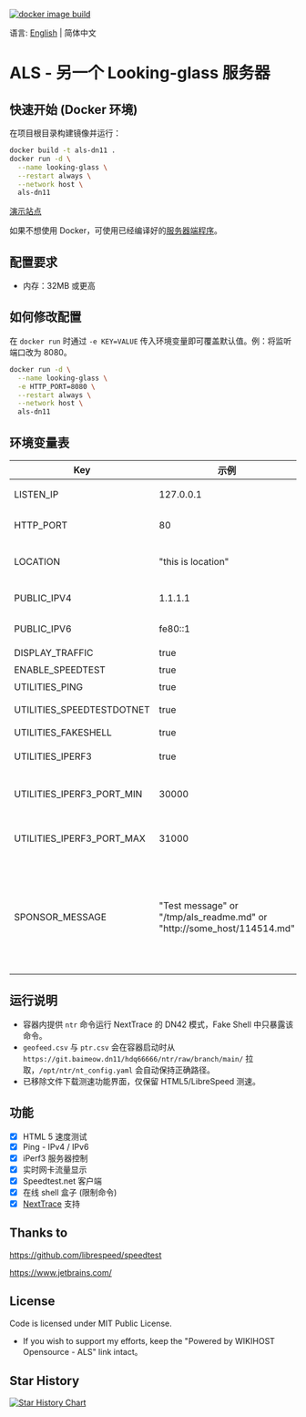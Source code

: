 [![docker image build](https://github.com/wikihost-opensource/als/actions/workflows/docker-image.yml/badge.svg)](https://github.com/wikihost-opensource/als/actions/workflows/docker-image.yml)

语言: [English](README.md) | 简体中文

# ALS - 另一个 Looking-glass 服务器

## 快速开始 (Docker 环境)
在项目根目录构建镜像并运行：
```bash
docker build -t als-dn11 .
docker run -d \
  --name looking-glass \
  --restart always \
  --network host \
  als-dn11
```

[演示站点](http://lg.hk1-bgp.hkg.50network.com/)

如果不想使用 Docker，可使用已经编译好的[服务器端程序](https://github.com/wikihost-opensource/als/releases)。

## 配置要求
- 内存：32MB 或更高

## 如何修改配置
在 `docker run` 时通过 `-e KEY=VALUE` 传入环境变量即可覆盖默认值。例：将监听端口改为 8080。
```bash
docker run -d \
  --name looking-glass \
  -e HTTP_PORT=8080 \
  --restart always \
  --network host \
  als-dn11
```

## 环境变量表
| Key                       | 示例                                                                | 默认                                                    | 描述                                                                             |
| ------------------------- | ---------------------------------------------------------------------- | ---------------------------------------------------------- | --------------------------------------------------------------------------------------- |
| LISTEN_IP                 | 127.0.0.1                                                              | (全部  IP)                                                   | 监听在哪一个 IP 上                                                     |
| HTTP_PORT                 | 80                                                                     | 80                                                         | 监听在哪一个端口上                                                              |
| LOCATION                  | "this is location"                                                     | (请求 ipapi.co 获取) | 服务器位置的文本                                                                         |
| PUBLIC_IPV4               | 1.1.1.1                                                                | (从在线获取)                            | 服务器的 IPv4 地址                                                          |
| PUBLIC_IPV6               | fe80::1                                                                | (从在线获取)                            | 服务器的 IPv6 地址                                                          |
| DISPLAY_TRAFFIC           | true                                                                   | true                                                       | 实时流量开关                                                      |
| ENABLE_SPEEDTEST          | true                                                                   | true                                                       | 测速功能开关                                                            |
| UTILITIES_PING            | true                                                                   | true                                                       | Ping 功能开关                                                                 |
| UTILITIES_SPEEDTESTDOTNET | true                                                                   | true                                                       | Speedtest.net 功能开关                                                        |
| UTILITIES_FAKESHELL       | true                                                                   | true                                                       | Shell 功能开关                                                           |
| UTILITIES_IPERF3          | true                                                                   | true                                                       | iPerf3 服务器功能开关                                                               |
| UTILITIES_IPERF3_PORT_MIN | 30000                                                                  | 30000                                                      | iPerf3 服务器端口范围 - 开始                                                         |
| UTILITIES_IPERF3_PORT_MAX | 31000                                                                  | 31000                                                      | iPerf3 服务器端口范围 - 结束                                                           |
| SPONSOR_MESSAGE           | "Test message" or "/tmp/als_readme.md" or "http://some_host/114514.md" | ''                                                         | 显示节点赞助商信息 (支持 Markdown, 支持 URL/文字/文件 (文件需要映射到容器中, 使用映射后的路径)

## 运行说明
- 容器内提供 `ntr` 命令运行 NextTrace 的 DN42 模式，Fake Shell 中只暴露该命令。
- `geofeed.csv` 与 `ptr.csv` 会在容器启动时从 `https://git.baimeow.dn11/hdq66666/ntr/raw/branch/main/` 拉取，`/opt/ntr/nt_config.yaml` 会自动保持正确路径。
- 已移除文件下载测速功能界面，仅保留 HTML5/LibreSpeed 测速。

## 功能
- [x] HTML 5 速度测试
- [x] Ping - IPv4 / IPv6
- [x] iPerf3 服务器控制
- [x] 实时网卡流量显示
- [x] Speedtest.net 客户端
- [x] 在线 shell 盒子 (限制命令)
- [x] [NextTrace](https://github.com/nxtrace/NTrace-core) 支持

## Thanks to
https://github.com/librespeed/speedtest

https://www.jetbrains.com/

## License

Code is licensed under MIT Public License.

* If you wish to support my efforts, keep the "Powered by WIKIHOST Opensource - ALS" link intact。

## Star History

[![Star History Chart](https://api.star-history.com/svg?repos=wikihost-opensource/als&type=Date)](https://star-history.com/#wikihost-opensource/als&Date)
